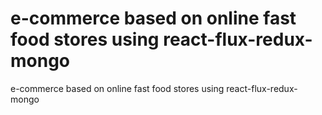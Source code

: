 # e-commerce based on online fast food stores using react-flux-redux-mongo
e-commerce based on online fast food stores using react-flux-redux-mongo
